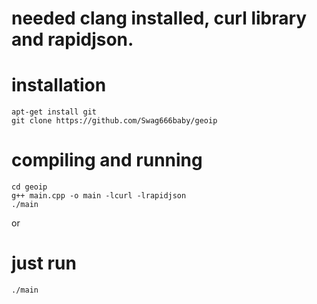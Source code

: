 # needed clang installed, curl library and rapidjson. 

# installation 
```
apt-get install git
git clone https://github.com/Swag666baby/geoip
```
# compiling and running 
```
cd geoip
g++ main.cpp -o main -lcurl -lrapidjson
./main
```
or 
# just run 
```
./main
```
